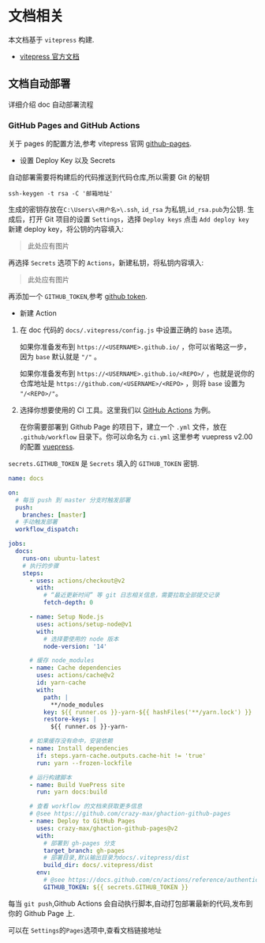 # 文档相关

本文档基于 `vitepress` 构建.

- [vitepress 官方文档](https://vitepress.vuejs.org/)

## 文档自动部署

详细介绍 doc 自动部署流程

### GitHub Pages and GitHub Actions

关于 pages 的配置方法,参考 vitepress 官网 [github-pages](https://vitepress.vuejs.org/guide/deploy.html#github-pages).

- 设置 Deploy Key 以及 Secrets

自动部署需要将构建后的代码推送到代码仓库,所以需要 Git 的秘钥

```shell
ssh-keygen -t rsa -C '邮箱地址'
```

生成的密钥存放在`C:\Users\<用户名>\.ssh`, `id_rsa` 为私钥,`id_rsa.pub`为公钥.
生成后，打开 Git 项目的设置 `Settings`，选择 `Deploy keys` 点击 `Add deploy key` 新建 deploy key，将公钥的内容填入:

> 此处应有图片

再选择 `Secrets` 选项下的 `Actions`，新建私钥，将私钥内容填入:

> 此处应有图片

再添加一个 `GITHUB_TOKEN`,参考 [github token](https://github.blog/changelog/2021-07-26-expiration-options-for-personal-access-tokens/).

- 新建 Action

1. 在 doc 代码的 `docs/.vitepress/config.js` 中设置正确的 `base` 选项。

   如果你准备发布到 `https://<USERNAME>.github.io/` ，你可以省略这一步，因为 `base` 默认就是 `"/"` 。

   如果你准备发布到 `https://<USERNAME>.github.io/<REPO>/` ，也就是说你的仓库地址是 `https://github.com/<USERNAME>/<REPO>` ，则将 `base` 设置为 `"/<REPO>/"`。

2. 选择你想要使用的 CI 工具。这里我们以 [GitHub Actions](https://github.com/features/actions) 为例。

   在你需要部署到 Github Page 的项目下，建立一个 `.yml` 文件，放在 `.github/workflow` 目录下。你可以命名为 `ci.yml`
   这里参考 vuepress v2.00 的配置 [vuepress](https://v2.vuepress.vuejs.org/zh/guide/deployment.html#github-pages).

`secrets.GITHUB_TOKEN` 是 `Secrets` 填入的 `GITHUB_TOKEN` 密钥.

```yml
name: docs

on:
  # 每当 push 到 master 分支时触发部署
  push:
    branches: [master]
  # 手动触发部署
  workflow_dispatch:

jobs:
  docs:
    runs-on: ubuntu-latest
    # 执行的步骤
    steps:
      - uses: actions/checkout@v2
        with:
          # “最近更新时间” 等 git 日志相关信息，需要拉取全部提交记录
          fetch-depth: 0

      - name: Setup Node.js
        uses: actions/setup-node@v1
        with:
          # 选择要使用的 node 版本
          node-version: '14'

      # 缓存 node_modules
      - name: Cache dependencies
        uses: actions/cache@v2
        id: yarn-cache
        with:
          path: |
            **/node_modules
          key: ${{ runner.os }}-yarn-${{ hashFiles('**/yarn.lock') }}
          restore-keys: |
            ${{ runner.os }}-yarn-

      # 如果缓存没有命中，安装依赖
      - name: Install dependencies
        if: steps.yarn-cache.outputs.cache-hit != 'true'
        run: yarn --frozen-lockfile

      # 运行构建脚本
      - name: Build VuePress site
        run: yarn docs:build

      # 查看 workflow 的文档来获取更多信息
      # @see https://github.com/crazy-max/ghaction-github-pages
      - name: Deploy to GitHub Pages
        uses: crazy-max/ghaction-github-pages@v2
        with:
          # 部署到 gh-pages 分支
          target_branch: gh-pages
          # 部署目录,默认输出目录为docs/.vitepress/dist
          build_dir: docs/.vitepress/dist
        env:
          # @see https://docs.github.com/cn/actions/reference/authentication-in-a-workflow#about-the-github_token-secret
          GITHUB_TOKEN: ${{ secrets.GITHUB_TOKEN }}
```

每当 `git push`,Github Actions 会自动执行脚本,自动打包部署最新的代码,发布到你的 Github Page 上.

可以在 `Settings`的`Pages`选项中,查看文档链接地址
